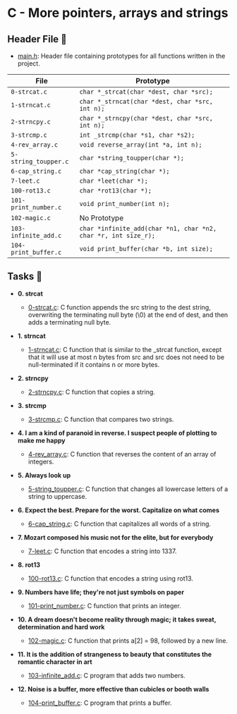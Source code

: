 # C - More pointers, arrays and strings

## Header File :file_folder:

* [main.h](main.h): Header file containing prototypes for all functions written in the project.

| File                 | Prototype                                                      |
| -------------------- | -------------------------------------------------------------- |
| `0-strcat.c`         | `char *_strcat(char *dest, char *src);`                        |
| `1-strncat.c`        | `char *_strncat(char *dest, char *src, int n); `               |
| `2-strncpy.c`        | `char *_strncpy(char *dest, char *src, int n); `               |
| `3-strcmp.c`         | `int _strcmp(char *s1, char *s2);`                             |
| `4-rev_array.c`      | `void reverse_array(int *a, int n);`                           |
| `5-string_toupper.c` | `char *string_toupper(char *);`                                |
| `6-cap_string.c`     | `char *cap_string(char *);`                                    |
| `7-leet.c`           | `char *leet(char *);`                                          |
| `100-rot13.c`        | `char *rot13(char *);`                                         |
| `101-print_number.c` | `void print_number(int n);`                                    |
| `102-magic.c`        |  No Prototype                                                  |
| `103-infinite_add.c` | `char *infinite_add(char *n1, char *n2, char *r, int size_r);` |
| `104-print_buffer.c` | `void print_buffer(char *b, int size); `                        |

## Tasks :page_with_curl:

* **0. strcat**
  * [0-strcat.c](./0-strcat.c): C function appends the src string to the dest string, overwriting the terminating null byte (\0) at the end of dest, and then adds a terminating null byte.

* **1. strncat**
  * [1-strncat.c](./1-strncat.c): C function that is similar to the _strcat function, except that it will use at most n bytes from src and src does not need to be null-terminated if it contains n or more bytes.

* **2. strncpy**
  * [2-strncpy.c](./2-strncpy.c): C function that copies a string.

* **3. strcmp**
  * [3-strcmp.c](./3-strcmp.c): C function that compares two strings.

* **4.  I am a kind of paranoid in reverse. I suspect people of plotting to make me happy**
  * [4-rev_array.c](./4-rev_array.c): C function that  reverses the content of an array of integers.

* **5. Always look up**
  * [5-string_toupper.c](./5-string_toupper.c): C function that changes all lowercase letters of a string to uppercase.

* **6.  Expect the best. Prepare for the worst. Capitalize on what comes**
  * [6-cap_string.c](./6-cap_string.c): C function that capitalizes all words of a string.

* **7. Mozart composed his music not for the elite, but for everybody**
  * [7-leet.c](./7-leet.c): C function that  encodes a string into 1337.

* **8. rot13**
  * [100-rot13.c](./100-rot13.c): C function that encodes a string using rot13.
  
* **9. Numbers have life; they're not just symbols on paper**
  * [101-print_number.c](./101-print_number.c): C function that prints an integer.

* **10. A dream doesn't become reality through magic; it takes sweat, determination and hard work**
  * [102-magic.c](./102-magic.c): C function that prints a[2] = 98, followed by a new line.

* **11. It is the addition of strangeness to beauty that constitutes the romantic character in art**
  * [103-infinite_add.c](./103-infinite_add.c): C program that adds two numbers.
 
* **12. Noise is a buffer, more effective than cubicles or booth walls**
  * [104-print_buffer.c](./104-print_buffer.c): C program that  prints a buffer.
